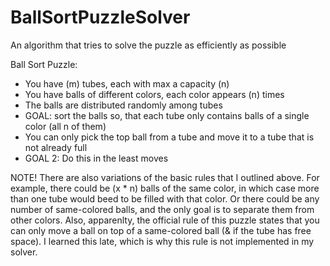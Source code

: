 # BallSortPuzzleSolver
An algorithm that tries to solve the puzzle as efficiently as possible

Ball Sort Puzzle:
- You have (m) tubes, each with max a capacity (n)
- You have balls of different colors, each color appears (n) times
- The balls are distributed randomly among tubes
- GOAL: sort the balls so, that each tube only contains balls of a single color (all n of them)
- You can only pick the top ball from a tube and move it to a tube that is not already full
- GOAL 2: Do this in the least moves


NOTE! There are also variations of the basic rules that I outlined above. For example, there could be (x * n) balls of the same color, in which case more than one tube would beed to be filled with that color. Or there could be any number of same-colored balls, and the only goal is to separate them from other colors. Also, apparenlty, the official rule of this puzzle states that you can only move a ball on top of a same-colored ball (& if the tube has free space). I learned this late, which is why this rule is not implemented in my solver.
